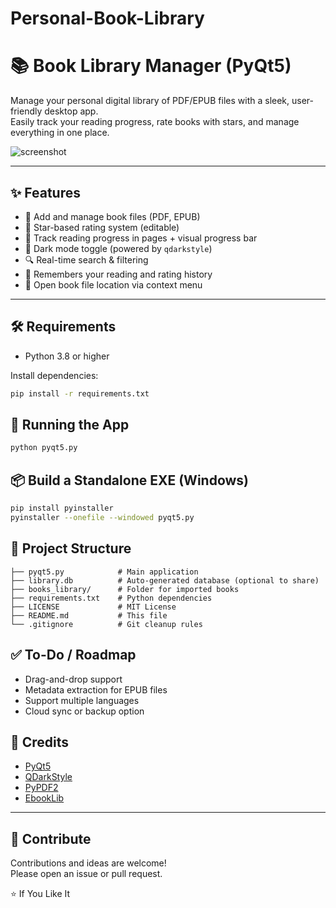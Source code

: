 # Personal-Book-Library

# 📚 Book Library Manager (PyQt5)

Manage your personal digital library of PDF/EPUB files with a sleek, user-friendly desktop app.  
Easily track your reading progress, rate books with stars, and manage everything in one place.

![screenshot](https://imgur.com/a/BGXqQDb)  


---

## ✨ Features

- 📂 Add and manage book files (PDF, EPUB)
- 🌟 Star-based rating system (editable)
- 📖 Track reading progress in pages + visual progress bar
- 🎨 Dark mode toggle (powered by `qdarkstyle`)
- 🔍 Real-time search & filtering
- 🧠 Remembers your reading and rating history
- 📁 Open book file location via context menu

---

        
## 🛠️ Requirements

- Python 3.8 or higher

Install dependencies:

```bash
pip install -r requirements.txt
```

    
    
## 🚀 Running the App

```bash
python pyqt5.py
```

    
    
## 📦 Build a Standalone EXE (Windows)

```bash
pip install pyinstaller
pyinstaller --onefile --windowed pyqt5.py
```

    
    
## 📁 Project Structure

```
├── pyqt5.py            # Main application
├── library.db          # Auto-generated database (optional to share)
├── books_library/      # Folder for imported books
├── requirements.txt    # Python dependencies
├── LICENSE             # MIT License
├── README.md           # This file
└── .gitignore          # Git cleanup rules
```

    
    
## ✅ To-Do / Roadmap

-  Drag-and-drop support
-  Metadata extraction for EPUB files
-  Support multiple languages
-  Cloud sync or backup option

    
    

## 🙏 Credits

- [PyQt5](https://pypi.org/project/PyQt5/)
- [QDarkStyle](https://pypi.org/project/qdarkstyle/)
- [PyPDF2](https://pypi.org/project/PyPDF2/)
- [EbookLib](https://pypi.org/project/EbookLib/)
---

    
    
## 🤝 Contribute

Contributions and ideas are welcome!  
Please open an issue or pull request.   
    
⭐️ If You Like It 











